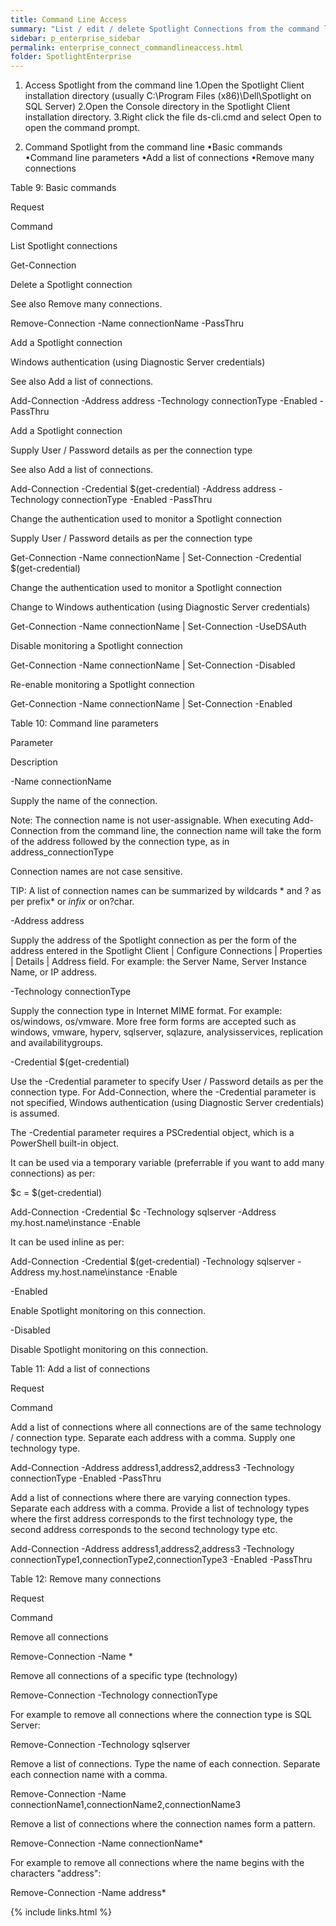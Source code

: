 ```yaml
---
title: Command Line Access
summary: "List / edit / delete Spotlight Connections from the command line."
sidebar: p_enterprise_sidebar
permalink: enterprise_connect_commandlineaccess.html
folder: SpotlightEnterprise
---
```




1. Access Spotlight from the command line
1.Open the Spotlight Client installation directory (usually C:\Program Files (x86)\Dell\Spotlight on SQL Server)
2.Open the Console directory in the Spotlight Client installation directory.
3.Right click the file ds-cli.cmd and select Open to open the command prompt.

2. Command Spotlight from the command line
•Basic commands
•Command line parameters
•Add a list of connections
•Remove many connections

Table 9: Basic commands






Request

Command





List Spotlight connections


Get-Connection




Delete a Spotlight connection

See also Remove many connections.


Remove-Connection -Name connectionName -PassThru




Add a Spotlight connection

Windows authentication (using Diagnostic Server credentials)

See also Add a list of connections.


Add-Connection -Address address -Technology connectionType -Enabled -PassThru




Add a Spotlight connection

Supply User / Password details as per the connection type

See also Add a list of connections.


Add-Connection -Credential $(get-credential) -Address address -Technology connectionType -Enabled -PassThru




Change the authentication used to monitor a Spotlight connection

Supply User / Password details as per the connection type


Get-Connection -Name connectionName | Set-Connection -Credential $(get-credential)




Change the authentication used to monitor a Spotlight connection

 Change to Windows authentication (using Diagnostic Server credentials)


Get-Connection -Name connectionName | Set-Connection -UseDSAuth




Disable monitoring a Spotlight connection


Get-Connection -Name connectionName | Set-Connection -Disabled




Re-enable monitoring a Spotlight connection


Get-Connection -Name connectionName | Set-Connection -Enabled


Table 10: Command line parameters






Parameter

Description





-Name connectionName


Supply the name of the connection.










Note: The connection name is not user-assignable. When executing Add-Connection from the command line, the connection name will take the form of the address followed by the connection type, as in address_connectionType

Connection names are not case sensitive.













TIP: A list of connection names can be summarized by wildcards * and ? as per prefix* or *infix* or on?char.





-Address address


Supply the address of the Spotlight connection as per the form of the address entered in the Spotlight Client | Configure Connections | Properties | Details | Address field. For example: the Server Name, Server Instance Name, or IP address.




-Technology connectionType


Supply the connection type in Internet MIME format. For example: os/windows, os/vmware. More free form forms are accepted such as windows, vmware, hyperv, sqlserver, sqlazure, analysisservices, replication and availabilitygroups.




-Credential $(get-credential)


Use the -Credential parameter to specify User / Password details as per the connection type. For Add-Connection, where the -Credential parameter is not specified, Windows authentication (using Diagnostic Server credentials) is assumed.

The -Credential parameter requires a PSCredential object, which is a PowerShell built-in object.

It can be used via a temporary variable (preferrable if you want to add many connections) as per:


$c = $(get-credential)

Add-Connection -Credential $c -Technology sqlserver -Address my.host.name\instance -Enable

It can be used inline as per:


Add-Connection -Credential $(get-credential) -Technology sqlserver -Address my.host.name\instance -Enable




-Enabled


Enable Spotlight monitoring on this connection.




-Disabled


Disable Spotlight monitoring on this connection.


Table 11: Add a list of connections






Request

Command





Add a list of connections where all connections are of the same technology / connection type. Separate each address with a comma. Supply one technology type.


Add-Connection -Address address1,address2,address3 -Technology connectionType -Enabled -PassThru




Add a list of connections where there are varying connection types. Separate each address with a comma. Provide a list of technology types where the first address corresponds to the first technology type, the second address corresponds to the second technology type etc.


Add-Connection -Address address1,address2,address3 -Technology connectionType1,connectionType2,connectionType3 -Enabled -PassThru


Table 12: Remove many connections






Request

Command





Remove all connections


Remove-Connection -Name *




Remove all connections of a specific type (technology)


Remove-Connection -Technology connectionType

For example to remove all connections where the connection type is SQL Server:

Remove-Connection -Technology sqlserver




Remove a list of connections. Type the name of each connection. Separate each connection name with a comma.


Remove-Connection -Name connectionName1,connectionName2,connectionName3




Remove a list of connections where the connection names form a pattern.


Remove-Connection -Name connectionName*

For example to remove all connections where the name begins with the characters "address":

Remove-Connection -Name address*



{% include links.html %}
